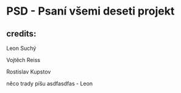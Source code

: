 # PSD - Psaní všemi deseti projekt

## credits:


Leon Suchý

Vojtěch Reiss

Rostislav Kupstov

něco trady píšu asdfasdfas - Leon 


